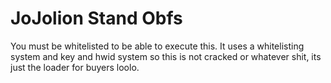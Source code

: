 # JoJolion Stand Obfs
You must be whitelisted to be able to execute this. It uses a whitelisting system and key and hwid system so this is not cracked or whatever shit, its just the loader for buyers loolo.
